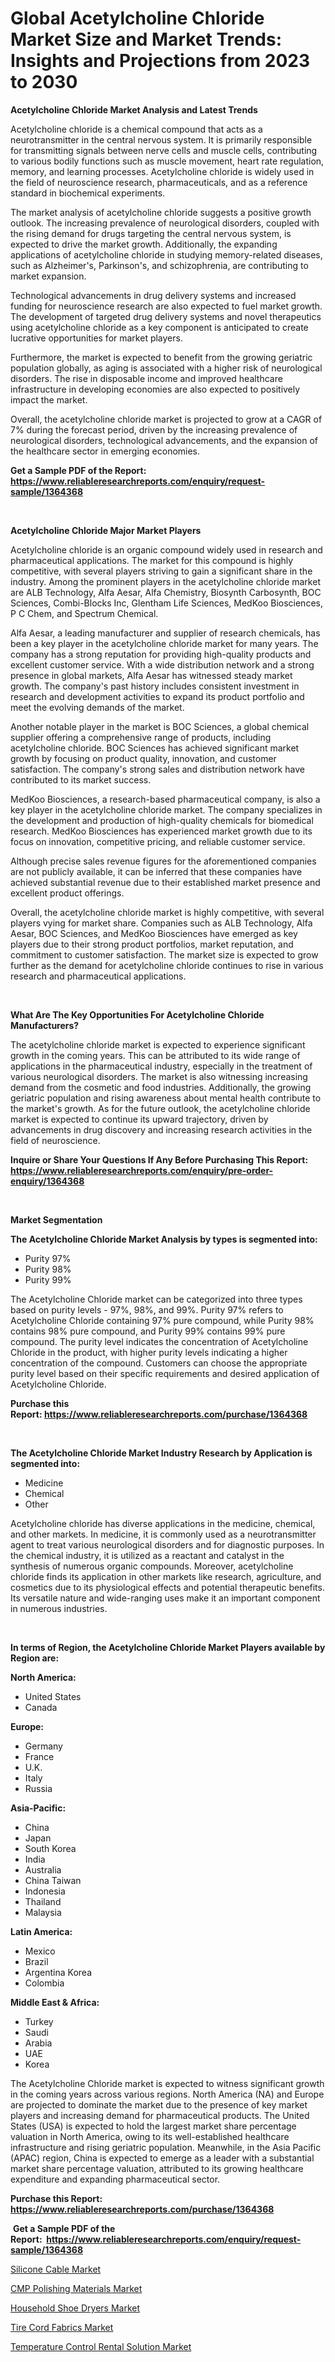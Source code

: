 <p><h1>Global Acetylcholine Chloride Market Size and Market Trends: Insights and Projections from 2023 to 2030</h1></p><p><strong>Acetylcholine Chloride Market Analysis and Latest Trends</strong></p>
<p><p>Acetylcholine chloride is a chemical compound that acts as a neurotransmitter in the central nervous system. It is primarily responsible for transmitting signals between nerve cells and muscle cells, contributing to various bodily functions such as muscle movement, heart rate regulation, memory, and learning processes. Acetylcholine chloride is widely used in the field of neuroscience research, pharmaceuticals, and as a reference standard in biochemical experiments.</p><p>The market analysis of acetylcholine chloride suggests a positive growth outlook. The increasing prevalence of neurological disorders, coupled with the rising demand for drugs targeting the central nervous system, is expected to drive the market growth. Additionally, the expanding applications of acetylcholine chloride in studying memory-related diseases, such as Alzheimer's, Parkinson's, and schizophrenia, are contributing to market expansion.</p><p>Technological advancements in drug delivery systems and increased funding for neuroscience research are also expected to fuel market growth. The development of targeted drug delivery systems and novel therapeutics using acetylcholine chloride as a key component is anticipated to create lucrative opportunities for market players.</p><p>Furthermore, the market is expected to benefit from the growing geriatric population globally, as aging is associated with a higher risk of neurological disorders. The rise in disposable income and improved healthcare infrastructure in developing economies are also expected to positively impact the market.</p><p>Overall, the acetylcholine chloride market is projected to grow at a CAGR of 7% during the forecast period, driven by the increasing prevalence of neurological disorders, technological advancements, and the expansion of the healthcare sector in emerging economies.</p></p>
<p><strong>Get a Sample PDF of the Report:&nbsp; <a href="https://www.reliableresearchreports.com/enquiry/request-sample/1364368">https://www.reliableresearchreports.com/enquiry/request-sample/1364368</a></strong></p>
<p>&nbsp;</p>
<p><strong>Acetylcholine Chloride Major Market Players</strong></p>
<p><p>Acetylcholine chloride is an organic compound widely used in research and pharmaceutical applications. The market for this compound is highly competitive, with several players striving to gain a significant share in the industry. Among the prominent players in the acetylcholine chloride market are ALB Technology, Alfa Aesar, Alfa Chemistry, Biosynth Carbosynth, BOC Sciences, Combi-Blocks Inc, Glentham Life Sciences, MedKoo Biosciences, P C Chem, and Spectrum Chemical.</p><p>Alfa Aesar, a leading manufacturer and supplier of research chemicals, has been a key player in the acetylcholine chloride market for many years. The company has a strong reputation for providing high-quality products and excellent customer service. With a wide distribution network and a strong presence in global markets, Alfa Aesar has witnessed steady market growth. The company's past history includes consistent investment in research and development activities to expand its product portfolio and meet the evolving demands of the market.</p><p>Another notable player in the market is BOC Sciences, a global chemical supplier offering a comprehensive range of products, including acetylcholine chloride. BOC Sciences has achieved significant market growth by focusing on product quality, innovation, and customer satisfaction. The company's strong sales and distribution network have contributed to its market success.</p><p>MedKoo Biosciences, a research-based pharmaceutical company, is also a key player in the acetylcholine chloride market. The company specializes in the development and production of high-quality chemicals for biomedical research. MedKoo Biosciences has experienced market growth due to its focus on innovation, competitive pricing, and reliable customer service.</p><p>Although precise sales revenue figures for the aforementioned companies are not publicly available, it can be inferred that these companies have achieved substantial revenue due to their established market presence and excellent product offerings.</p><p>Overall, the acetylcholine chloride market is highly competitive, with several players vying for market share. Companies such as ALB Technology, Alfa Aesar, BOC Sciences, and MedKoo Biosciences have emerged as key players due to their strong product portfolios, market reputation, and commitment to customer satisfaction. The market size is expected to grow further as the demand for acetylcholine chloride continues to rise in various research and pharmaceutical applications.</p></p>
<p>&nbsp;</p>
<p><strong>What Are The Key Opportunities For Acetylcholine Chloride Manufacturers?</strong></p>
<p><p>The acetylcholine chloride market is expected to experience significant growth in the coming years. This can be attributed to its wide range of applications in the pharmaceutical industry, especially in the treatment of various neurological disorders. The market is also witnessing increasing demand from the cosmetic and food industries. Additionally, the growing geriatric population and rising awareness about mental health contribute to the market's growth. As for the future outlook, the acetylcholine chloride market is expected to continue its upward trajectory, driven by advancements in drug discovery and increasing research activities in the field of neuroscience.</p></p>
<p><strong>Inquire or Share Your Questions If Any Before Purchasing This Report: <a href="https://www.reliableresearchreports.com/enquiry/pre-order-enquiry/1364368">https://www.reliableresearchreports.com/enquiry/pre-order-enquiry/1364368</a></strong></p>
<p>&nbsp;</p>
<p><strong>Market Segmentation</strong></p>
<p><strong>The Acetylcholine Chloride Market Analysis by types is segmented into:</strong></p>
<p><ul><li>Purity 97%</li><li>Purity 98%</li><li>Purity 99%</li></ul></p>
<p><p>The Acetylcholine Chloride market can be categorized into three types based on purity levels - 97%, 98%, and 99%. Purity 97% refers to Acetylcholine Chloride containing 97% pure compound, while Purity 98% contains 98% pure compound, and Purity 99% contains 99% pure compound. The purity level indicates the concentration of Acetylcholine Chloride in the product, with higher purity levels indicating a higher concentration of the compound. Customers can choose the appropriate purity level based on their specific requirements and desired application of Acetylcholine Chloride.</p></p>
<p><strong>Purchase this Report:&nbsp;<a href="https://www.reliableresearchreports.com/purchase/1364368">https://www.reliableresearchreports.com/purchase/1364368</a></strong></p>
<p>&nbsp;</p>
<p><strong>The Acetylcholine Chloride Market Industry Research by Application is segmented into:</strong></p>
<p><ul><li>Medicine</li><li>Chemical</li><li>Other</li></ul></p>
<p><p>Acetylcholine chloride has diverse applications in the medicine, chemical, and other markets. In medicine, it is commonly used as a neurotransmitter agent to treat various neurological disorders and for diagnostic purposes. In the chemical industry, it is utilized as a reactant and catalyst in the synthesis of numerous organic compounds. Moreover, acetylcholine chloride finds its application in other markets like research, agriculture, and cosmetics due to its physiological effects and potential therapeutic benefits. Its versatile nature and wide-ranging uses make it an important component in numerous industries.</p></p>
<p>&nbsp;</p>
<p><strong>In terms of Region, the Acetylcholine Chloride Market Players available by Region are:</strong></p>
<p>
    <p> <strong> North America: </strong>
        <ul>
            <li>United States</li>
            <li>Canada</li>
        </ul>
        </p> 
    <p> <strong> Europe: </strong>
        <ul>
            <li>Germany</li>
            <li>France</li>
            <li>U.K.</li>
            <li>Italy</li>
            <li>Russia</li>
        </ul>
        </p> 
    <p> <strong> Asia-Pacific: </strong>
        <ul>
            <li>China</li>
            <li>Japan</li>
            <li>South Korea</li>
            <li>India</li>
            <li>Australia</li>
            <li>China Taiwan</li>
            <li>Indonesia</li>
            <li>Thailand</li>
            <li>Malaysia</li>
        </ul>
        </p> 
    <p> <strong> Latin America: </strong>
        <ul>
            <li>Mexico</li>
            <li>Brazil</li>
            <li>Argentina Korea</li>
            <li>Colombia</li>
        </ul>
        </p> 
    <p> <strong> Middle East & Africa: </strong>
        <ul>
            <li>Turkey</li>
            <li>Saudi</li>
            <li>Arabia</li>
            <li>UAE</li>
            <li>Korea</li>
        </ul>
    </p>
    </p>
<p><p>The Acetylcholine Chloride market is expected to witness significant growth in the coming years across various regions. North America (NA) and Europe are projected to dominate the market due to the presence of key market players and increasing demand for pharmaceutical products. The United States (USA) is expected to hold the largest market share percentage valuation in North America, owing to its well-established healthcare infrastructure and rising geriatric population. Meanwhile, in the Asia Pacific (APAC) region, China is expected to emerge as a leader with a substantial market share percentage valuation, attributed to its growing healthcare expenditure and expanding pharmaceutical sector.</p></p>
<p><strong>Purchase this Report: <a href="https://www.reliableresearchreports.com/purchase/1364368">https://www.reliableresearchreports.com/purchase/1364368</a></strong></p>
<p>&nbsp;<strong>Get a Sample PDF of the Report:&nbsp;&nbsp;<a href="https://www.reliableresearchreports.com/enquiry/request-sample/1364368">https://www.reliableresearchreports.com/enquiry/request-sample/1364368</a></strong></p>
<p><strong></strong></p>
<p><p><a href="https://github.com/maliyahmorrow6654/Market-Research-Report-List-1/blob/main/silicone-cable-market.md">Silicone Cable Market</a></p><p><a href="https://medium.com/@kaelapaucek/cmp-polishing-materials-market-trends-and-market-analysis-forecasted-for-period-2023-2030-c694f35024a8">CMP Polishing Materials Market</a></p><p><a href="https://medium.com/@jerrodhilll68/household-shoe-dryers-market-the-key-to-successful-business-strategy-forecast-till-2030-d9ff22aad624">Household Shoe Dryers Market</a></p><p><a href="https://github.com/abdelrhmankishk22/Market-Research-Report-List-1/blob/main/tire-cord-fabrics-market.md">Tire Cord Fabrics Market</a></p><p><a href="https://medium.com/@orlohagenes/temperature-control-rental-solution-market-size-cagr-trends-2024-2030-ab76268bc75f">Temperature Control Rental Solution Market</a></p></p>